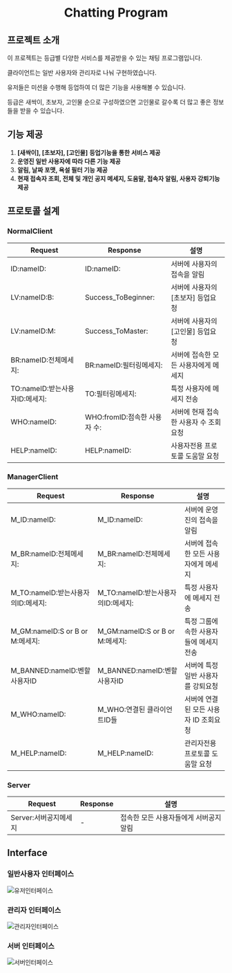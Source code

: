 <h1 align="center">Chatting Program</h1>

## 프로젝트 소개
이 프로젝트는 등급별 다양한 서비스를 제공받을 수 있는 채팅 프로그램입니다.

클라이언트는 일반 사용자와 관리자로 나눠 구현하였습니다.

유저들은 미션을 수행해 등업하여 더 많은 기능을 사용해볼 수 있습니다.

등급은 새싹이, 초보자, 고인물 순으로 구성하였으면 고인물로 갈수록 더 많고 좋은 정보들을 받을 수 있습니다.

## 기능 제공
1. **[새싹이], [초보자], [고인물]** **등업기능을 통한 서비스 제공**
2. **운영진 일반 사용자에 따라 다른 기능 제공**
3. **알림, 날짜 포맷, 욕설 필터 기능 제공**
4. **현재 접속자 조회, 전체 및 개인 공지 메세지, 도움말, 접속자 알림, 사용자 강퇴기능 제공**

## 프로토콜 설계

### NormalClient

| Request | Response | 설명 |
| --- | --- | --- |
| ID:nameID: | ID:nameID: | 서버에 사용자의 접속을 알림 |
| LV:nameID:B: | Success_ToBeginner: | 서버에 사용자의 [초보자] 등업요청 |
| LV:nameID:M: | Success_ToMaster: | 서버에 사용자의 [고인물] 등업요청 |
| BR:nameID:전체메세지: | BR:nameID:필터링메세지: | 서버에 접속한 모든 사용자에게 메세지 |
| TO:nameID:받는사용자ID:메세지: | TO:필터링메세지: | 특정 사용자에 메세지 전송 |
| WHO:nameID: | WHO:fromID:점속한 사용자 수: | 서버에 현재 접속한 사용자 수 조회 요청 |
| HELP:nameID: | HELP:nameID: | 사용자전용 프로토콜 도움말 요청 |

### ManagerClient

| Request | Response | 설명 |
| --- | --- | --- |
| M_ID:nameID: | M_ID:nameID: | 서버에 운영진의 접속을 알림 |
| M_BR:nameID:전체메세지: | M_BR:nameID:전체메세지: | 서버에 접속한 모든 사용자에게 메세지 |
| M_TO:nameID:받는사용자의ID:메세지: | M_TO:nameID:받는사용자의ID:메세지: | 특정 사용자에 메세지 전송 |
| M_GM:nameID:S or B or M:메세지:  | M_GM:nameID:S or B or M:메세지:  | 특정 그룹에 속한 사용자들에 메세지 전송 |
| M_BANNED:nameID:벤할사용자ID | M_BANNED:nameID:벤할사용자ID | 서버에 특정 일반 사용자를 강퇴요청 |
| M_WHO:nameID: | M_WHO:연결된 클라이언트ID들 | 서버에 연결된 모든 사용자 ID 조회요청 |
| M_HELP:nameID: | M_HELP:nameID: | 관리자전용 프로토콜 도움말 요청 |

### Server

| Request | Response | 설명 |
| --- | --- | --- |
| Server:서버공지메세지 | - | 접속한 모든 사용자들에게 서버공지 알림 |

## Interface
### 일반사용자 인터페이스
![유저인터페이스](https://github.com/dlrjswns/FinalSocketProject/assets/39263235/f2555e92-72e5-4c9e-9f16-8fd3f149c116)

### 관리자 인터페이스
![관리자인터페이스](https://github.com/dlrjswns/FinalSocketProject/assets/39263235/42470796-af0f-40f9-8026-b18d18749509)

### 서버 인터페이스
![서버인터페이스](https://github.com/dlrjswns/FinalSocketProject/assets/39263235/6474007d-d6c6-4f9a-b8aa-ddca3c379995)


